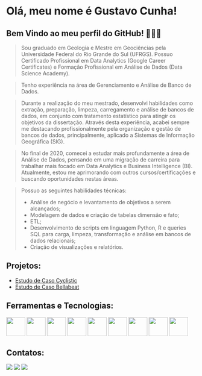# Olá, meu nome é Gustavo Cunha!

## Bem Vindo ao meu perfil do GitHub! 👋👋👋

> Sou graduado em Geologia e Mestre em Geociências pela Universidade Federal do Rio Grande do Sul (UFRGS). Possuo Certificado Profissional em Data Analytics (Google Career Certificates) e Formação Profissional em Análise de Dados (Data Science Academy).

> Tenho experiência na área de Gerenciamento e Análise de Banco de Dados.

> Durante a realização do meu mestrado, desenvolvi habilidades como extração, preparação, limpeza, carregamento e análise de bancos de dados, em conjunto com tratamento estatístico para atingir os objetivos da dissertação. Através desta experiência, acabei sempre me destacando profissionalmente pela organização e gestão de bancos de dados, principalmente, aplicado a Sistemas de Informação Geográfica (SIG).

> No final de 2020, comecei a estudar mais profundamente a área de Análise de Dados, pensando em uma migração de carreira para trabalhar mais focado em Data Analytics e Business Intelligence (BI). Atualmente, estou me aprimorando com outros cursos/certificações e buscando oportunidades nestas áreas.

> Possuo as seguintes habilidades técnicas:  
> - Análise de negócio e levantamento de objetivos a serem alcançados;  
> - Modelagem de dados e criação de tabelas dimensão e fato;  
> - ETL;  
> - Desenvolvimento de scripts em linguagem Python, R e queries SQL para carga, limpeza, transformação e análise em bancos de dados relacionais;  
> - Criação de visualizações e relatórios.

## Projetos:

- [Estudo de Caso Cyclistic](https://github.com/gustavogcunha/cyclistic_capstone/blob/main/README.md)
- [Estudo de Caso Bellabeat](https://github.com/gustavogcunha/bellabeat_capstone/blob/main/README.md)

## Ferramentas e Tecnologias:

<div>
<img src="https://cdn.jsdelivr.net/gh/devicons/devicon/icons/mysql/mysql-original-wordmark.svg" width="50" height="50">
<img src="https://cdn.icon-icons.com/icons2/2699/PNG/512/google_bigquery_logo_icon_168150.png" width="50" height="50">
<img src="https://github.com/microsoft/PowerBI-Icons/blob/main/SVG/Power-BI.svg" width="50" height="50">
<img src="https://zappysys.com/blog/wp-content/uploads/2018/06/tableau-integration-logo.png" width="50" height="50">
<img src="https://cdn.jsdelivr.net/gh/devicons/devicon/icons/python/python-original-wordmark.svg" width="50" height="50"/>
<img src="https://cdn.jsdelivr.net/gh/devicons/devicon/icons/jupyter/jupyter-original-wordmark.svg" width="50" height="50"/>
<img src="https://cdn.jsdelivr.net/gh/devicons/devicon/icons/r/r-original.svg" width="50" height="50"/>
<img src="https://cdn.jsdelivr.net/gh/devicons/devicon/icons/rstudio/rstudio-original.svg" width="50" height="50"/>
<img src="https://cdn.jsdelivr.net/gh/devicons/devicon/icons/git/git-plain-wordmark.svg" width="50" height="50"/> 
</div>
            
## Contatos:

<div>
<a href="https://api.whatsapp.com/send/?phone=5551981533883&text&type=phone_number&app_absent=0" target="_blank"><img src="https://img.shields.io/badge/WhatsApp-25D366?style=for-the-badge&logo=whatsapp&logoColor=white" target="_blank"></a>
<a href = "mailto:ggcunha@gmail.com"><img src="https://img.shields.io/badge/Gmail-D14836?style=for-the-badge&logo=gmail&logoColor=white" target="_blank"></a>
<a href="https://www.linkedin.com/in/gustavogcunha" target="_blank"><img src="https://img.shields.io/badge/-LinkedIn-%230077B5?style=for-the-badge&logo=linkedin&logoColor=white" target="_blank"></a>   
</div>          
               




<!---
gustavogcunha/gustavogcunha is a ✨ special ✨ repository because its `README.md` (this file) appears on your GitHub profile.
You can click the Preview link to take a look at your changes.
--->
